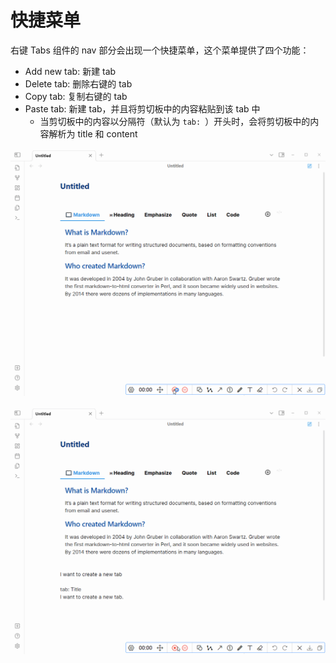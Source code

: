 # 快捷菜单

右键 Tabs 组件的 nav 部分会出现一个快捷菜单，这个菜单提供了四个功能：

- Add new tab: 新建 tab
- Delete tab: 删除右键的 tab
- Copy tab: 复制右键的 tab
- Paste tab: 新建 tab，并且将剪切板中的内容粘贴到该 tab 中
  - 当剪切板中的内容以分隔符（默认为 `tab: `）开头时，会将剪切板中的内容解析为 title 和 content

![delete-tab](../../assets/tabs-delete.gif)

![paste-tab](../../assets/tabs-paste.gif)
